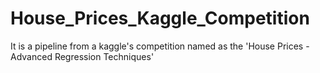 # House_Prices_Kaggle_Competition
It is a pipeline from a kaggle's competition named as the 'House Prices - Advanced Regression Techniques'
